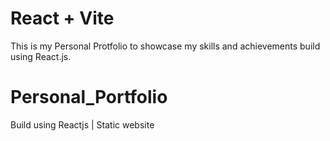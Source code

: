 # React + Vite

This is my Personal Protfolio to showcase my skills and achievements build using React.js.

# Personal_Portfolio
Build using Reactjs | Static website
